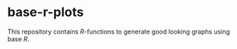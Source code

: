 # base-r-plots

This repository contains *R*-functions to generate good looking graphs using base *R*.
